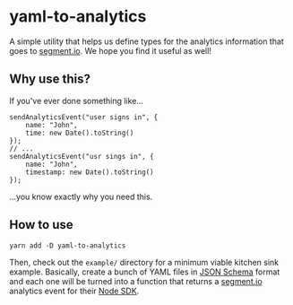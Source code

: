 # yaml-to-analytics

A simple utility that helps us define types for the analytics
information that goes to [segment.io](https://segment.io).  We hope you find it useful as well!

## Why use this?

If you've ever done something like...

```
sendAnalyticsEvent("user signs in", {
    name: "John",
    time: new Date().toString()
});
// ...
sendAnalyticsEvent("usr sings in", {
    name: "John",
    timestamp: new Date().toString()
});
```

...you know exactly why you need this.

## How to use

```
yarn add -D yaml-to-analytics
```

Then, check out the `example/` directory for a minimum viable kitchen sink example.  Basically, create a bunch of YAML files in [JSON Schema](https://json-schema.org/) format and each one will be turned into a function that returns a [segment.io](https://segment.io) analytics event for their [Node SDK](https://github.com/segmentio/analytics-node).

